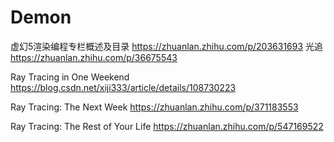 # Demon  
虚幻5渲染编程专栏概述及目录
https://zhuanlan.zhihu.com/p/203631693
光追
https://zhuanlan.zhihu.com/p/36675543

Ray Tracing in One Weekend
https://blog.csdn.net/xiji333/article/details/108730223

Ray Tracing: The Next Week
https://zhuanlan.zhihu.com/p/371183553

Ray Tracing: The Rest of Your Life
https://zhuanlan.zhihu.com/p/547169522
